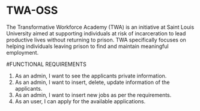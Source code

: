 # TWA-OSS
The Transformative Workforce Academy (TWA) is an initiative at Saint Louis University aimed at supporting individuals at risk of incarceration to lead productive lives without returning to prison. TWA specifically focuses on helping individuals leaving prison to find and maintain meaningful employment.

#FUNCTIONAL REQUIREMENTS
1) As an admin, I want to see the applicants private information.
2) As an admin, I want to insert, delete, update information of the applicants.
3) As an admin, I want to insert new jobs as per the requirements.
4) As an user, I can apply for the available applications.

